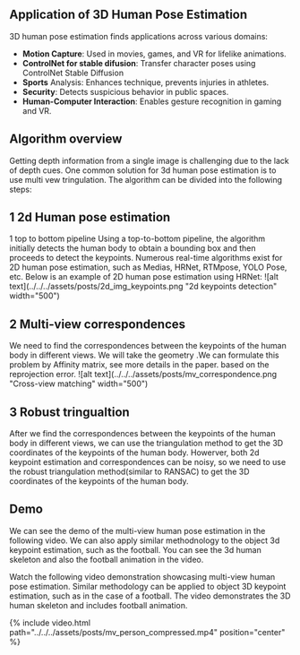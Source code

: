 


## Application of 3D Human Pose Estimation
3D human pose estimation finds applications across various domains:

- **Motion Capture**: Used in movies, games, and VR for lifelike animations.
- **ControlNet for stable difusion**: Transfer character poses using ControlNet Stable Diffusion
- **Sports** Analysis: Enhances technique, prevents injuries in athletes.
- **Security**: Detects suspicious behavior in public spaces.
- **Human-Computer Interaction**: Enables gesture recognition in gaming and VR.

## Algorithm overview
Getting depth information from a single image is challenging due to the lack of depth cues.
One common solution for 3d human pose estimation is to use multi vew tringulation. The algorithm can be divided into the following steps: 
## 1 2d Human pose estimation 
1 top to bottom pipeline 
Using a top-to-bottom pipeline, the algorithm initially detects the human body to obtain a bounding box and then proceeds to detect the keypoints. 
Numerous real-time algorithms exist for 2D human pose estimation, such as Medias, HRNet, RTMpose, YOLO Pose, etc. Below is an example of 2D human pose estimation using HRNet:
![alt text](../../../assets/posts/2d_img_keypoints.png "2d keypoints detection"  width="500")


## 2 Multi-view correspondences 
We need to find the correspondences between the keypoints of the human body in different views. We will take the geometry .We can formulate this problem by Affinity matrix, see more details in the paper.
based on the reprojection error.
![alt text](../../../assets/posts/mv_correspondence.png "Cross-view matching"  width="500")

## 3 Robust tringualtion
After we find the correspondences between the keypoints of the human body in different views, we can use the triangulation method to get the 3D coordinates of the keypoints of the human body. Howerver, both 2d keypoint estimation and correspondences can be noisy, so we need to use the robust triangulation method(similar to RANSAC) to get the 3D coordinates of the keypoints of the human body.

## Demo
We can see the demo of the multi-view human pose estimation in the following video. We can also apply similar methodnology to the object 3d keypoint estimation, such as the football. You can see the 3d human skeleton and also the football animation in the video.


Watch the following video demonstration showcasing multi-view human pose estimation. Similar methodology can be applied to object 3D keypoint estimation, such as in the case of a football. The video demonstrates the 3D human skeleton and includes football animation.


<div class="col-sm mt-0 mt-md-0">
    {% include video.html path="../../../assets/posts/mv_person_compressed.mp4" position="center"  %}
</div>